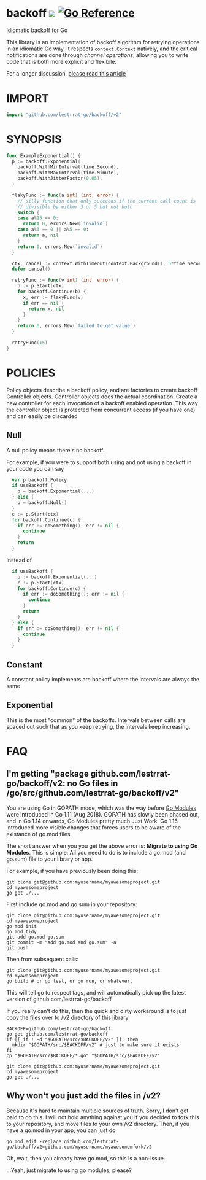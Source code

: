# backoff ![](https://github.com/lestrrat-go/backoff/workflows/CI/badge.svg) [![Go Reference](https://pkg.go.dev/badge/github.com/lestrrat-go/backoff/v2.svg)](https://pkg.go.dev/github.com/lestrrat-go/backoff/v2)

Idiomatic backoff for Go

This library is an implementation of backoff algorithm for retrying operations
in an idiomatic Go way. It respects `context.Context` natively, and the critical
notifications are done through _channel operations_, allowing you to write code
that is both more explicit and flexibile.

For a longer discussion, [please read this article](https://medium.com/@lestrrat/yak-shaving-with-backoff-libraries-in-go-80240f0aa30c)

# IMPORT

```go
import "github.com/lestrrat-go/backoff/v2"
```

# SYNOPSIS

```go
func ExampleExponential() {
  p := backoff.Exponential(
    backoff.WithMinInterval(time.Second),
    backoff.WithMaxInterval(time.Minute),
    backoff.WithJitterFactor(0.05),
  )

  flakyFunc := func(a int) (int, error) {
    // silly function that only succeeds if the current call count is
    // divisible by either 3 or 5 but not both
    switch {
    case a%15 == 0:
      return 0, errors.New(`invalid`)
    case a%3 == 0 || a%5 == 0:
      return a, nil
    }
    return 0, errors.New(`invalid`)
  }

  ctx, cancel := context.WithTimeout(context.Background(), 5*time.Second)
  defer cancel()

  retryFunc := func(v int) (int, error) {
    b := p.Start(ctx)
    for backoff.Continue(b) {
      x, err := flakyFunc(v)
      if err == nil {
        return x, nil
      }
    }
    return 0, errors.New(`failed to get value`)
  }

  retryFunc(15)
}
```

# POLICIES

Policy objects describe a backoff policy, and are factories to create backoff Controller objects.
Controller objects does the actual coordination.
Create a new controller for each invocation of a backoff enabled operation.
This way the controller object is protected from concurrent access (if you have one) and can easily be discarded

## Null

A null policy means there's no backoff.

For example, if you were to support both using and not using a backoff in your code you can say

```go
  var p backoff.Policy
  if useBackoff {
    p = backoff.Exponential(...)
  } else {
    p = backoff.Null()
  }
  c := p.Start(ctx)
  for backoff.Continue(c) {
    if err := doSomething(); err != nil {
      continue
    }
    return
  }
```

Instead of

```go
  if useBackoff {
    p := backoff.Exponential(...)
    c := p.Start(ctx)
    for backoff.Continue(c) {
      if err := doSomething(); err != nil {
        continue
      }
      return
    }
  } else {
    if err := doSomething(); err != nil {
      continue
    }
  }
```

## Constant

A constant policy implements are backoff where the intervals are always the same

## Exponential

This is the most "common" of the backoffs. Intervals between calls are spaced out such that as you keep retrying, the intervals keep increasing.

# FAQ

## I'm getting "package github.com/lestrrat-go/backoff/v2: no Go files in /go/src/github.com/lestrrat-go/backoff/v2"

You are using Go in GOPATH mode, which was the way before [Go Modules](https://blog.golang.org/using-go-modules) were introduced in Go 1.11 (Aug 2018).
GOPATH has slowly been phased out, and in Go 1.14 onwards, Go Modules pretty much Just Work.
Go 1.16 introduced more visible changes that forces users to be aware of the existance of go.mod files.

The short answer when you you get the above error is: **Migrate to using Go Modules**.
This is simple: All you need to do is to include a go.mod (and go.sum) file to your library or app.

For example, if you have previously been doing this:

```
git clone git@github.com:myusername/myawesomeproject.git
cd myawesomeproject
go get ./...
```

First include go.mod and go.sum in your repository:

```
git clone git@github.com:myusername/myawesomeproject.git
cd myawesomeproject
go mod init
go mod tidy
git add go.mod go.sum
git commit -m "Add go.mod and go.sum" -a
git push
```

Then from subsequent calls:

```
git clone git@github.com:myusername/myawesomeproject.git
cd myawesomeproject
go build # or go test, or go run, or whatever.
```

This will tell go to respect tags, and will automatically pick up the latest version of github.com/lestrrat-go/backoff

If you really can't do this, then the quick and dirty workaround is to just copy the files over to /v2 directory of this library

```
BACKOFF=github.com/lestrrat-go/backoff
go get github.com/lestrrat-go/backoff
if [[ if ! -d "$GOPATH/src/$BACKOFF/v2" ]]; then
  mkdir "$GOPATH/src/$BACKOFF/v2" # just to make sure it exists
fi
cp "$GOPATH/src/$BACKOFF/*.go" "$GOPATH/src/$BACKOFF/v2"

git clone git@github.com:myusername/myawesomeproject.git
cd myawesomeproject
go get ./...
```

## Why won't you just add the files in /v2?

Because it's hard to maintain multiple sources of truth. Sorry, I don't get paid to do this.
I will not hold anything against you if you decided to fork this to your repository, and move files to your own /v2 directory.
Then, if you have a go.mod in your app, you can just do

```
go mod edit -replace github.com/lestrrat-go/backoff/v2=github.com/myusername/myawesomemfork/v2
```

Oh, wait, then you already have go.mod, so this is a non-issue.

...Yeah, just migrate to using go modules, please?
